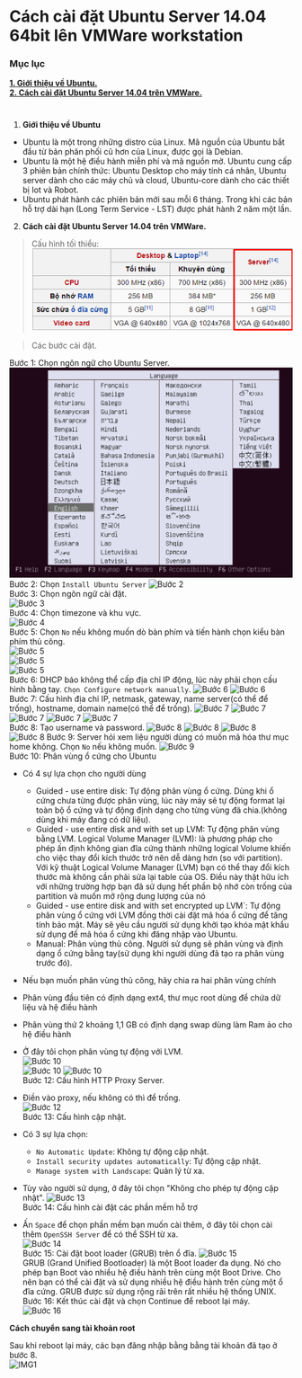 # Cách cài đặt Ubuntu Server 14.04 64bit lên VMWare workstation
### Mục lục
[**1. Giới thiệu về Ubuntu.**](#phan1)  
[**2. Cách cài đặt Ubuntu Server 14.04 trên VMWare.**](#phan2)
#
1. <a id="phan1">**Giới thiệu về Ubuntu**</a>
* Ubuntu là một trong những distro của Linux. Mã nguồn của Ubuntu bắt đầu từ bản phân phối cũ hơn của Linux, được gọi là Debian. 
* Ubuntu là một hệ điều hành miễn phí và mã nguồn mở. Ubuntu cung cấp 3 phiên bản chính thức: Ubuntu Desktop cho máy tính cá nhân, Ubuntu server dành cho các máy chủ và cloud, Ubuntu-core dành cho các thiết bị Iot và Robot. 
* Ubuntu phát hành các phiên bản mới sau mỗi 6 tháng. Trong khi các bản hỗ trợ dài hạn (Long Term Service - LST) được phát hành 2 năm một lần.
2. <a id="phan2">**Cách cài đặt Ubuntu Server 14.04 trên VMWare.**</a>
> Cấu hình tối thiểu:  
![Cau hinh](https://raw.githubusercontent.com/cuonghd97/thuctapmeditech/master/Images/Install%20Ubunu%20SV%2014/RQ.png)

> Các bước cài đặt.  

Bước 1: Chọn ngôn ngữ cho Ubuntu Server.  
![Bước 1](https://raw.githubusercontent.com/cuonghd97/thuctapmeditech/master/Images/Install%20Ubunu%20SV%2014/Image%201.png)  
Bước 2: Chọn `Install Ubuntu Server`
![Bước 2](https://raw.github.com/cuonghd97/thuctapmeditech/master/Images/Install%20Ubunu%20SV%2014/Image%202.png)  
Bước 3: Chọn ngôn ngữ cài đặt.  
![Bước 3](https://raw.github.com/cuonghd97/thuctapmeditech/master/Images/Install%20Ubunu%20SV%2014/Image%203.png)  
Bước 4: Chọn timezone và khu vực.  
![Bước 4](https://raw.github.com/cuonghd97/thuctapmeditech/master/Images/Install%20Ubunu%20SV%2014/Image%204.png)  
Bước 5: Chọn `No` nếu không muốn dò bàn phím và tiến hành chọn kiểu bàn phím thủ công.  
![Bước 5](https://raw.github.com/cuonghd97/thuctapmeditech/master/Images/Install%20Ubunu%20SV%2014/Image%205.png)  
![Bước 5](https://raw.github.com/cuonghd97/thuctapmeditech/master/Images/Install%20Ubunu%20SV%2014/Image%206.png)  
![Bước 5](https://raw.github.com/cuonghd97/thuctapmeditech/master/Images/Install%20Ubunu%20SV%2014/Image%207.png)  
Bước 6: DHCP báo không thể cấp địa chỉ IP động, lúc này phải chọn cấu hình bằng tay. `Chọn Configure network manually`.
![Bước 6](https://raw.github.com/cuonghd97/thuctapmeditech/master/Images/Install%20Ubunu%20SV%2014/Image%208.png)
![Bước 6](https://raw.github.com/cuonghd97/thuctapmeditech/master/Images/Install%20Ubunu%20SV%2014/Image%209.png)  
Bước 7: Cấu hình địa chỉ IP, netmask, gateway, name server(có thể để trống), hostname, domain name(có thể để trống).
![Bước 7](https://raw.github.com/cuonghd97/thuctapmeditech/master/Images/Install%20Ubunu%20SV%2014/Image%2010.png)
![Bước 7](https://raw.github.com/cuonghd97/thuctapmeditech/master/Images/Install%20Ubunu%20SV%2014/Image%2011.png)
![Bước 7](https://raw.github.com/cuonghd97/thuctapmeditech/master/Images/Install%20Ubunu%20SV%2014/Image%2012.png)
![Bước 7](https://raw.github.com/cuonghd97/thuctapmeditech/master/Images/Install%20Ubunu%20SV%2014/Image%2013.png)
![Bước 7](https://raw.github.com/cuonghd97/thuctapmeditech/master/Images/Install%20Ubunu%20SV%2014/Image%2014.png)  
Bước 8: Tạo username và password.
![Bước 8](https://raw.github.com/cuonghd97/thuctapmeditech/master/Images/Install%20Ubunu%20SV%2014/Image%2015.png)
![Bước 8](https://raw.github.com/cuonghd97/thuctapmeditech/master/Images/Install%20Ubunu%20SV%2014/Image%2016.png)
![Bước 8](https://raw.github.com/cuonghd97/thuctapmeditech/master/Images/Install%20Ubunu%20SV%2014/Image%2017.png)
![Bước 8](https://raw.github.com/cuonghd97/thuctapmeditech/master/Images/Install%20Ubunu%20SV%2014/Image%2018.png)
Bước 9: Server hỏi xem liệu người dùng có muốn mã hóa thư mục home không. Chọn `No` nếu không muốn.
![Bước 9](https://cloud.githubusercontent.com/assets/18635054/14889789/6dbd0c08-0d8a-11e6-980b-7bfa015a4593.png)  
Bước 10: Phân vùng ổ cứng cho Ubuntu

* Có 4 sự lựa chọn cho người dùng

    * Guided - use entire disk: Tự động phân vùng ổ cứng. Dùng khi ổ cứng chưa từng được phân vùng, lúc này máy sẽ tự động format lại toàn bộ ổ cứng và tự động định dạng cho từng vùng đã chia.(không dùng khi máy đang có dữ liệu).
    * Guided - use entire disk and with set up LVM: Tự động phân vùng bằng LVM. Logical Volume Manager (LVM): là phương pháp cho phép ấn định không gian đĩa cứng thành những logical Volume khiến cho việc thay đổi kích thước trở nên dễ dàng hơn (so với partition). Với kỹ thuật Logical Volume Manager (LVM) bạn có thể thay đổi kích thước mà không cần phải sửa lại table của OS. Điều này thật hữu ích với những trường hợp bạn đã sử dụng hết phần bộ nhớ còn trống của partition và muốn mở rộng dung lượng của nó
    * Guided - use entire disk and with set encrypted up LVM`: Tự động phân vùng ổ cứng với LVM đồng thời cài đặt mã hóa ổ cứng để tăng tính bảo mật. Máy sẽ yêu cầu người sử dụng khởi tạo khóa mật khẩu sử dụng để mã hóa ổ cứng khi đăng nhập vào Ubuntu.
    * Manual: Phân vùng thủ công. Người sử dụng sẽ phân vùng và định dạng ổ cứng bằng tay(sử dụng khi người dùng đã tạo ra phân vùng trước đó).
* Nếu bạn muốn phân vùng thủ công, hãy chia ra hai phân vùng chính

* Phân vùng đầu tiên có định dạng ext4, thư mục root dùng để chứa dữ liệu và hệ điều hành
* Phân vùng thứ 2 khoảng 1,1 GB có định dạng swap dùng làm Ram ảo cho hệ điều hành
* Ở đây tôi chọn phân vùng tự động với LVM.  
![Bước 10](https://raw.github.com/cuonghd97/thuctapmeditech/master/Images/Install%20Ubunu%20SV%2014/Image%2021.png)  
![Bước 10](https://raw.github.com/cuonghd97/thuctapmeditech/master/Images/Install%20Ubunu%20SV%2014/Image%2022.png)
![Bước 10](https://raw.github.com/cuonghd97/thuctapmeditech/master/Images/Install%20Ubunu%20SV%2014/Image%2023.png)  
Bước 12: Cấu hình HTTP Proxy Server.
* Điền vào proxy, nếu không có thì để trống.  
![Bước 12](https://raw.github.com/cuonghd97/thuctapmeditech/master/Images/Install%20Ubunu%20SV%2014/Image%2024.png)  
Bước 13: Cấu hình cập nhật.  
* Có 3 sự lựa chọn:
    * `No Automatic Update`: Không tự động cập nhật.
    * `Install security updates automatically`: Tự động cập nhật.
    * `Manage system with Landscape`: Quản lý từ xa.
* Tùy vào người sử dụng, ở đây tôi chọn "Không cho phép tự động cập nhật".
![Bước 13](https://raw.github.com/cuonghd97/thuctapmeditech/master/Images/Install%20Ubunu%20SV%2014/Image%2025.png)  
Bước 14: Cấu hình cài đặt các phần mềm hỗ trợ
* Ấn `Space` để chọn phần mềm bạn muốn cài thêm, ở đây tôi chọn cài thêm `OpenSSH Server` để có thể SSH từ xa.  
![Bước 14](https://raw.github.com/cuonghd97/thuctapmeditech/master/Images/Install%20Ubunu%20SV%2014/Image%2026.png)  
Bước 15: Cài đặt boot loader (GRUB) trên ổ đĩa.
![Bước 15](https://raw.github.com/cuonghd97/thuctapmeditech/master/Images/Install%20Ubunu%20SV%2014/Image%2027.png)  
GRUB (Grand Unified Bootloader) là một Boot loader đa dụng. Nó cho phép bạn Boot vào nhiều hệ điều hành trên cùng một Boot Drive. Cho nên bạn có thể cài đặt và sử dụng nhiều hệ điều hành trên cùng một ổ đĩa cứng. GRUB được sử dụng rộng rãi trên rất nhiều hệ thống UNIX.  
Bước 16: Kết thúc cài đặt và chọn Continue để reboot lại máy.  
![Bước 16](https://raw.github.com/cuonghd97/thuctapmeditech/master/Images/Install%20Ubunu%20SV%2014/Image%2028.png)  

**Cách chuyển sang tài khoản root**

Sau khi reboot lại máy, các bạn đăng nhập bằng bằng tài khoản đã tạo ở bước 8.  
![IMG1](https://raw.github.com/cuonghd97/thuctapmeditech/master/Images/Install%20Ubunu%20SV%2014/Image%2029.png)